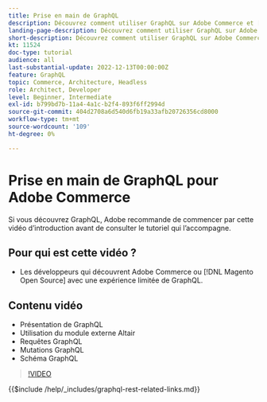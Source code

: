 ```yaml
---
title: Prise en main de GraphQL
description: Découvrez comment utiliser GraphQL sur Adobe Commerce et [!DNL Magento Open Source]. Découvrez comment utiliser des requêtes, des mutations et des schémas.
landing-page-description: Découvrez comment utiliser GraphQL sur Adobe Commerce et [!DNL Magento Open Source]. Découvrez comment utiliser des requêtes, des mutations et des schémas.
short-description: Découvrez comment utiliser GraphQL sur Adobe Commerce et [!DNL Magento Open Source]. Découvrez comment utiliser des requêtes, des mutations et des schémas.
kt: 11524
doc-type: tutorial
audience: all
last-substantial-update: 2022-12-13T00:00:00Z
feature: GraphQL
topic: Commerce, Architecture, Headless
role: Architect, Developer
level: Beginner, Intermediate
exl-id: b799bd7b-11a4-4a1c-b2f4-893f6ff2994d
source-git-commit: 404d2708a6d540d6fb19a33afb20726356cd8000
workflow-type: tm+mt
source-wordcount: '109'
ht-degree: 0%

---
```


# Prise en main de GraphQL pour Adobe Commerce

Si vous découvrez GraphQL, Adobe recommande de commencer par cette vidéo d’introduction avant de consulter le tutoriel qui l’accompagne.

## Pour qui est cette vidéo ?

* Les développeurs qui découvrent Adobe Commerce ou [!DNL Magento Open Source] avec une expérience limitée de GraphQL.

## Contenu vidéo

* Présentation de GraphQL
* Utilisation du module externe Altair
* Requêtes GraphQL
* Mutations GraphQL
* Schéma GraphQL

>[!VIDEO](https://video.tv.adobe.com/v/3412302?quality=12&learn=on)

{{$include /help/_includes/graphql-rest-related-links.md}}
